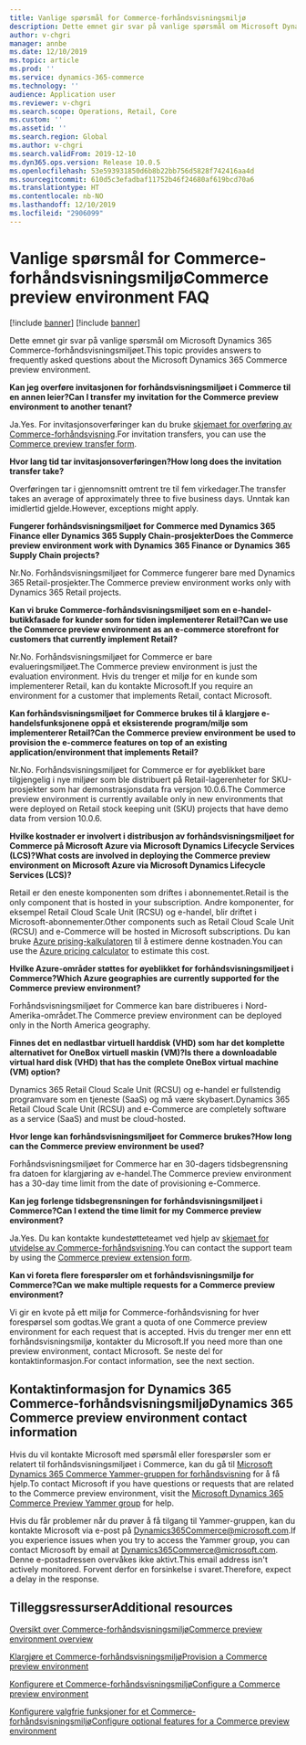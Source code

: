 ```yaml
---
title: Vanlige spørsmål for Commerce-forhåndsvisningsmiljø
description: Dette emnet gir svar på vanlige spørsmål om Microsoft Dynamics 365 Commerce-forhåndsvisningsmiljøet.
author: v-chgri
manager: annbe
ms.date: 12/10/2019
ms.topic: article
ms.prod: ''
ms.service: dynamics-365-commerce
ms.technology: ''
audience: Application user
ms.reviewer: v-chgri
ms.search.scope: Operations, Retail, Core
ms.custom: ''
ms.assetid: ''
ms.search.region: Global
ms.author: v-chgri
ms.search.validFrom: 2019-12-10
ms.dyn365.ops.version: Release 10.0.5
ms.openlocfilehash: 53e593931850d6b8b22bb756d5828f742416aa4d
ms.sourcegitcommit: 610d5c3efadbaf11752b46f24680af619bcd70a6
ms.translationtype: HT
ms.contentlocale: nb-NO
ms.lasthandoff: 12/10/2019
ms.locfileid: "2906099"
---
```

# <a name="commerce-preview-environment-faq"></a><span data-ttu-id="498b1-103">Vanlige spørsmål for Commerce-forhåndsvisningsmiljø</span><span class="sxs-lookup"><span data-stu-id="498b1-103">Commerce preview environment FAQ</span></span>

[!include [banner](includes/preview-banner.md)]
[!include [banner](includes/banner.md)]

<span data-ttu-id="498b1-104">Dette emnet gir svar på vanlige spørsmål om Microsoft Dynamics 365 Commerce-forhåndsvisningsmiljøet.</span><span class="sxs-lookup"><span data-stu-id="498b1-104">This topic provides answers to frequently asked questions about the Microsoft Dynamics 365 Commerce preview environment.</span></span>

<span data-ttu-id="498b1-105">**Kan jeg overføre invitasjonen for forhåndsvisningsmiljøet i Commerce til en annen leier?**</span><span class="sxs-lookup"><span data-stu-id="498b1-105">**Can I transfer my invitation for the Commerce preview environment to another tenant?**</span></span>

<span data-ttu-id="498b1-106">Ja.</span><span class="sxs-lookup"><span data-stu-id="498b1-106">Yes.</span></span> <span data-ttu-id="498b1-107">For invitasjonsoverføringer kan du bruke [skjemaet for overføring av Commerce-forhåndsvisning](https://aka.ms/Dynamics365CommercePreviewTransferForm).</span><span class="sxs-lookup"><span data-stu-id="498b1-107">For invitation transfers, you can use the [Commerce preview transfer form](https://aka.ms/Dynamics365CommercePreviewTransferForm).</span></span>

<span data-ttu-id="498b1-108">**Hvor lang tid tar invitasjonsoverføringen?**</span><span class="sxs-lookup"><span data-stu-id="498b1-108">**How long does the invitation transfer take?**</span></span>

<span data-ttu-id="498b1-109">Overføringen tar i gjennomsnitt omtrent tre til fem virkedager.</span><span class="sxs-lookup"><span data-stu-id="498b1-109">The transfer takes an average of approximately three to five business days.</span></span> <span data-ttu-id="498b1-110">Unntak kan imidlertid gjelde.</span><span class="sxs-lookup"><span data-stu-id="498b1-110">However, exceptions might apply.</span></span>

<span data-ttu-id="498b1-111">**Fungerer forhåndsvisningsmiljøet for Commerce med Dynamics 365 Finance eller Dynamics 365 Supply Chain-prosjekter**</span><span class="sxs-lookup"><span data-stu-id="498b1-111">**Does the Commerce preview environment work with Dynamics 365 Finance or Dynamics 365 Supply Chain projects?**</span></span>

<span data-ttu-id="498b1-112">Nr.</span><span class="sxs-lookup"><span data-stu-id="498b1-112">No.</span></span> <span data-ttu-id="498b1-113">Forhåndsvisningsmiljøet for Commerce fungerer bare med Dynamics 365 Retail-prosjekter.</span><span class="sxs-lookup"><span data-stu-id="498b1-113">The Commerce preview environment works only with Dynamics 365 Retail projects.</span></span>

<span data-ttu-id="498b1-114">**Kan vi bruke Commerce-forhåndsvisningsmiljøet som en e-handel-butikkfasade for kunder som for tiden implementerer Retail?**</span><span class="sxs-lookup"><span data-stu-id="498b1-114">**Can we use the Commerce preview environment as an e-commerce storefront for customers that currently implement Retail?**</span></span>

<span data-ttu-id="498b1-115">Nr.</span><span class="sxs-lookup"><span data-stu-id="498b1-115">No.</span></span> <span data-ttu-id="498b1-116">Forhåndsvisningsmiljøet for Commerce er bare evalueringsmiljøet.</span><span class="sxs-lookup"><span data-stu-id="498b1-116">The Commerce preview environment is just the evaluation environment.</span></span> <span data-ttu-id="498b1-117">Hvis du trenger et miljø for en kunde som implementerer Retail, kan du kontakte Microsoft.</span><span class="sxs-lookup"><span data-stu-id="498b1-117">If you require an environment for a customer that implements Retail, contact Microsoft.</span></span>

<span data-ttu-id="498b1-118">**Kan forhåndsvisningsmiljøet for Commerce brukes til å klargjøre e-handelsfunksjonene oppå et eksisterende program/miljø som implementerer Retail?**</span><span class="sxs-lookup"><span data-stu-id="498b1-118">**Can the Commerce preview environment be used to provision the e-commerce features on top of an existing application/environment that implements Retail?**</span></span>

<span data-ttu-id="498b1-119">Nr.</span><span class="sxs-lookup"><span data-stu-id="498b1-119">No.</span></span> <span data-ttu-id="498b1-120">Forhåndsvisningsmiljøet for Commerce er for øyeblikket bare tilgjengelig i nye miljøer som ble distribuert på Retail-lagerenheter for SKU-prosjekter som har demonstrasjonsdata fra versjon 10.0.6.</span><span class="sxs-lookup"><span data-stu-id="498b1-120">The Commerce preview environment is currently available only in new environments that were deployed on Retail stock keeping unit (SKU) projects that have demo data from version 10.0.6.</span></span>

<span data-ttu-id="498b1-121">**Hvilke kostnader er involvert i distribusjon av forhåndsvisningsmiljøet for Commerce på Microsoft Azure via Microsoft Dynamics Lifecycle Services (LCS)?**</span><span class="sxs-lookup"><span data-stu-id="498b1-121">**What costs are involved in deploying the Commerce preview environment on Microsoft Azure via Microsoft Dynamics Lifecycle Services (LCS)?**</span></span>

<span data-ttu-id="498b1-122">Retail er den eneste komponenten som driftes i abonnementet.</span><span class="sxs-lookup"><span data-stu-id="498b1-122">Retail is the only component that is hosted in your subscription.</span></span> <span data-ttu-id="498b1-123">Andre komponenter, for eksempel Retail Cloud Scale Unit (RCSU) og e-handel, blir driftet i Microsoft-abonnementer.</span><span class="sxs-lookup"><span data-stu-id="498b1-123">Other components such as Retail Cloud Scale Unit (RCSU) and e-Commerce will be hosted in Microsoft subscriptions.</span></span> <span data-ttu-id="498b1-124">Du kan bruke [Azure prising-kalkulatoren](https://azure.microsoft.com/pricing/calculator/) til å estimere denne kostnaden.</span><span class="sxs-lookup"><span data-stu-id="498b1-124">You can use the [Azure pricing calculator](https://azure.microsoft.com/pricing/calculator/) to estimate this cost.</span></span>

<span data-ttu-id="498b1-125">**Hvilke Azure-områder støttes for øyeblikket for forhåndsvisningsmiljøet i Commerce?**</span><span class="sxs-lookup"><span data-stu-id="498b1-125">**Which Azure geographies are currently supported for the Commerce preview environment?**</span></span>

<span data-ttu-id="498b1-126">Forhåndsvisningsmiljøet for Commerce kan bare distribueres i Nord-Amerika-området.</span><span class="sxs-lookup"><span data-stu-id="498b1-126">The Commerce preview environment can be deployed only in the North America geography.</span></span>

<span data-ttu-id="498b1-127">**Finnes det en nedlastbar virtuell harddisk (VHD) som har det komplette alternativet for OneBox virtuell maskin (VM)?**</span><span class="sxs-lookup"><span data-stu-id="498b1-127">**Is there a downloadable virtual hard disk (VHD) that has the complete OneBox virtual machine (VM) option?**</span></span>

<span data-ttu-id="498b1-128">Dynamics 365 Retail Cloud Scale Unit (RCSU) og e-handel er fullstendig programvare som en tjeneste (SaaS) og må være skybasert.</span><span class="sxs-lookup"><span data-stu-id="498b1-128">Dynamics 365 Retail Cloud Scale Unit (RCSU) and e-Commerce are completely software as a service (SaaS) and must be cloud-hosted.</span></span>

<span data-ttu-id="498b1-129">**Hvor lenge kan forhåndsvisningsmiljøet for Commerce brukes?**</span><span class="sxs-lookup"><span data-stu-id="498b1-129">**How long can the Commerce preview environment be used?**</span></span>

<span data-ttu-id="498b1-130">Forhåndsvisningsmiljøet for Commerce har en 30-dagers tidsbegrensning fra datoen for klargjøring av e-handel.</span><span class="sxs-lookup"><span data-stu-id="498b1-130">The Commerce preview environment has a 30-day time limit from the date of provisioning e-Commerce.</span></span>

<span data-ttu-id="498b1-131">**Kan jeg forlenge tidsbegrensningen for forhåndsvisningsmiljøet i Commerce?**</span><span class="sxs-lookup"><span data-stu-id="498b1-131">**Can I extend the time limit for my Commerce preview environment?**</span></span>

<span data-ttu-id="498b1-132">Ja.</span><span class="sxs-lookup"><span data-stu-id="498b1-132">Yes.</span></span> <span data-ttu-id="498b1-133">Du kan kontakte kundestøtteteamet ved hjelp av [skjemaet for utvidelse av Commerce-forhåndsvisning](https://aka.ms/Dynamics365CommercePreviewExtensionForm).</span><span class="sxs-lookup"><span data-stu-id="498b1-133">You can contact the support team by using the [Commerce preview extension form](https://aka.ms/Dynamics365CommercePreviewExtensionForm).</span></span>

<span data-ttu-id="498b1-134">**Kan vi foreta flere forespørsler om et forhåndsvisningsmiljø for Commerce?**</span><span class="sxs-lookup"><span data-stu-id="498b1-134">**Can we make multiple requests for a Commerce preview environment?**</span></span>

<span data-ttu-id="498b1-135">Vi gir en kvote på ett miljø for Commerce-forhåndsvisning for hver forespørsel som godtas.</span><span class="sxs-lookup"><span data-stu-id="498b1-135">We grant a quota of one Commerce preview environment for each request that is accepted.</span></span> <span data-ttu-id="498b1-136">Hvis du trenger mer enn ett forhåndsvisningsmiljø, kontakter du Microsoft.</span><span class="sxs-lookup"><span data-stu-id="498b1-136">If you need more than one preview environment, contact Microsoft.</span></span> <span data-ttu-id="498b1-137">Se neste del for kontaktinformasjon.</span><span class="sxs-lookup"><span data-stu-id="498b1-137">For contact information, see the next section.</span></span>

## <a name="dynamics-365-commerce-preview-environment-contact-information"></a><span data-ttu-id="498b1-138">Kontaktinformasjon for Dynamics 365 Commerce-forhåndsvisningsmiljø</span><span class="sxs-lookup"><span data-stu-id="498b1-138">Dynamics 365 Commerce preview environment contact information</span></span>

<span data-ttu-id="498b1-139">Hvis du vil kontakte Microsoft med spørsmål eller forespørsler som er relatert til forhåndsvisningsmiljøet i Commerce, kan du gå til [Microsoft Dynamics 365 Commerce Yammer-gruppen for forhåndsvisning](https://aka.ms/Dynamics365CommercePreviewYammer) for å få hjelp.</span><span class="sxs-lookup"><span data-stu-id="498b1-139">To contact Microsoft if you have questions or requests that are related to the Commerce preview environment, visit the [Microsoft Dynamics 365 Commerce Preview Yammer group](https://aka.ms/Dynamics365CommercePreviewYammer) for help.</span></span>

<span data-ttu-id="498b1-140">Hvis du får problemer når du prøver å få tilgang til Yammer-gruppen, kan du kontakte Microsoft via e-post på <Dynamics365Commerce@microsoft.com>.</span><span class="sxs-lookup"><span data-stu-id="498b1-140">If you experience issues when you try to access the Yammer group, you can contact Microsoft by email at <Dynamics365Commerce@microsoft.com>.</span></span> <span data-ttu-id="498b1-141">Denne e-postadressen overvåkes ikke aktivt.</span><span class="sxs-lookup"><span data-stu-id="498b1-141">This email address isn't actively monitored.</span></span> <span data-ttu-id="498b1-142">Forvent derfor en forsinkelse i svaret.</span><span class="sxs-lookup"><span data-stu-id="498b1-142">Therefore, expect a delay in the response.</span></span>

## <a name="additional-resources"></a><span data-ttu-id="498b1-143">Tilleggsressurser</span><span class="sxs-lookup"><span data-stu-id="498b1-143">Additional resources</span></span>

[<span data-ttu-id="498b1-144">Oversikt over Commerce-forhåndsvisningsmiljø</span><span class="sxs-lookup"><span data-stu-id="498b1-144">Commerce preview environment overview</span></span>](cpe-overview.md)

[<span data-ttu-id="498b1-145">Klargjøre et Commerce-forhåndsvisningsmiljø</span><span class="sxs-lookup"><span data-stu-id="498b1-145">Provision a Commerce preview environment</span></span>](provisioning-guide.md)

[<span data-ttu-id="498b1-146">Konfigurere et Commerce-forhåndsvisningsmiljø</span><span class="sxs-lookup"><span data-stu-id="498b1-146">Configure a Commerce preview environment</span></span>](cpe-post-provisioning.md)

[<span data-ttu-id="498b1-147">Konfigurere valgfrie funksjoner for et Commerce-forhåndsvisningsmiljø</span><span class="sxs-lookup"><span data-stu-id="498b1-147">Configure optional features for a Commerce preview environment</span></span>](cpe-optional-features.md)
